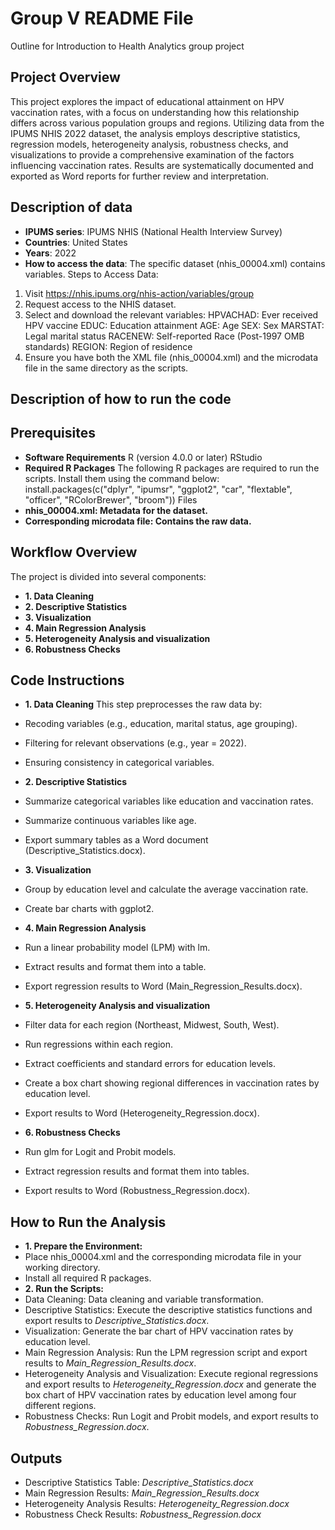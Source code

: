 # Group V README File
Outline for Introduction to Health Analytics group project

## Project Overview
This project explores the impact of educational attainment on HPV vaccination rates, with a focus on understanding how this relationship differs across various population groups and  regions. Utilizing data from the IPUMS NHIS 2022 dataset, the analysis employs descriptive statistics, regression models, heterogeneity analysis, robustness checks, and visualizations to provide a comprehensive examination of the factors influencing vaccination rates. Results are systematically documented and exported as Word reports for further review and interpretation.

## Description of data
- **IPUMS series**: IPUMS NHIS (National Health Interview Survey)
- **Countries**: United States
- **Years**: 2022
- **How to access the data**: The specific dataset (nhis_00004.xml) contains variables.
Steps to Access Data:
1.	Visit https://nhis.ipums.org/nhis-action/variables/group
2.	Request access to the NHIS dataset.
3.	Select and download the relevant variables:
HPVACHAD: Ever received HPV vaccine
EDUC: Education attainment
AGE: Age
SEX: Sex
MARSTAT: Legal marital status
RACENEW: Self-reported Race (Post-1997 OMB standards)
REGION: Region of residence
4.	Ensure you have both the XML file (nhis_00004.xml) and the microdata file in the same directory as the scripts.

## Description of how to run the code
## Prerequisites
- **Software Requirements**
R (version 4.0.0 or later)
RStudio 
- **Required R Packages**
The following R packages are required to run the scripts. Install them using the command below:
install.packages(c("dplyr", "ipumsr", "ggplot2", "car", "flextable", "officer", "RColorBrewer", "broom"))
Files
- **nhis_00004.xml: Metadata for the dataset.**
- **Corresponding microdata file: Contains the raw data.**

## Workflow Overview
The project is divided into several components:
- **1.	Data Cleaning**
- **2.	Descriptive Statistics**
- **3.	Visualization**
- **4.	Main Regression Analysis**
- **5.	Heterogeneity Analysis and visualization**
- **6.	Robustness Checks**

## Code Instructions
- **1.	Data Cleaning**
This step preprocesses the raw data by:
-	Recoding variables (e.g., education, marital status, age grouping).
-	Filtering for relevant observations (e.g., year = 2022).
-	Ensuring consistency in categorical variables.

- **2.	Descriptive Statistics**
-	Summarize categorical variables like education and vaccination rates.
-	Summarize continuous variables like age.
-	Export summary tables as a Word document (Descriptive_Statistics.docx).


- **3.	Visualization**
-	Group by education level and calculate the average vaccination rate.
-	Create bar charts with ggplot2.


- **4.	Main Regression Analysis**
- Run a linear probability model (LPM) with lm.
- Extract results and format them into a table.
-	Export regression results to Word (Main_Regression_Results.docx).


- **5.	Heterogeneity Analysis and visualization**
- Filter data for each region (Northeast, Midwest, South, West).
- Run regressions within each region.
- Extract coefficients and standard errors for education levels.
- Create a box chart showing regional differences in vaccination rates by education level.
- Export results to Word (Heterogeneity_Regression.docx).


- **6.	Robustness Checks**
- Run glm for Logit and Probit models.
- Extract regression results and format them into tables.
- Export results to Word (Robustness_Regression.docx).


## How to Run the Analysis
- **1.	Prepare the Environment:**
-	Place nhis_00004.xml and the corresponding microdata file in your working directory.
-	Install all required R packages.
- **2.	Run the Scripts:**
- Data Cleaning: Data cleaning and variable transformation.
-	Descriptive Statistics: Execute the descriptive statistics functions and export results to *Descriptive_Statistics.docx*.
-	Visualization: Generate the bar chart of HPV vaccination rates by education level.
-	Main Regression Analysis: Run the LPM regression script and export results to *Main_Regression_Results.docx*.
-	Heterogeneity Analysis and Visualization: Execute regional regressions and export results to *Heterogeneity_Regression.docx* and generate the box chart of HPV vaccination rates by education level among four different regions.
-	Robustness Checks: Run Logit and Probit models, and export results to *Robustness_Regression.docx*.

## Outputs
-	Descriptive Statistics Table: *Descriptive_Statistics.docx*
-	Main Regression Results: *Main_Regression_Results.docx*
-	Heterogeneity Analysis Results: *Heterogeneity_Regression.docx*
-	Robustness Check Results: *Robustness_Regression.docx*







